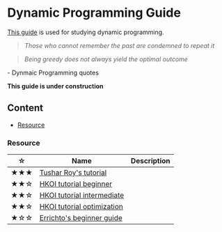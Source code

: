 # Dynamic Programming Guide
[This guide](https://github.com/udontur/cp/blob/main/*Resource/*dpg.md) is used for studying dynamic programming. 

> *Those who cannot remember the past are condemned to repeat it*

> *Being greedy does not always yield the optimal outcome*

\- Dynmaic Programming quotes

**This guide is under construction**
## Content
* [Resource](#Resource)
### Resource
|☆|Name|Description|
|-|-|-|
|★★★|[Tushar Roy's tutorial](https://www.youtube.com/playlist?list=PLrmLmBdmIlpsHaNTPP_jHHDx_os9ItYXr)||
|★★☆|[HKOI tutorial beginner](https://assets.hkoi.org/training2023/dp-i-adv.pdf)||
|★★☆|[HKOI tutorial intermediate](https://assets.hkoi.org/training2023/dp-ii.pdf)||
|★★☆|[HKOI tutorial optimization](https://assets.hkoi.org/training2023/dp-iii.pdf)||
|★☆☆|[Errichto's beginner guide](https://www.youtube.com/watch?v=YBSt1jYwVfU&list=PLl0KD3g-oDOGJUdmhFk19LaPgrfmAGQfo)||
